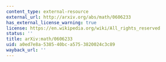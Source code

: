 ```yaml
---
content_type: external-resource
external_url: http://arxiv.org/abs/math/0606233
has_external_license_warning: true
license: https://en.wikipedia.org/wiki/All_rights_reserved
status: ''
title: arXiv:math/0606233
uid: a0ed7e8a-5385-40bc-a575-3820024c3c89
wayback_url: ''
---
```

